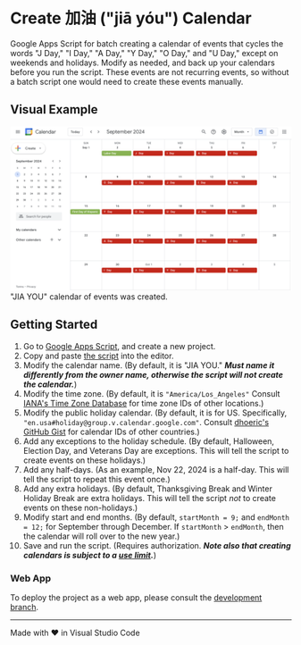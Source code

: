 # Create 加油 ("jiā yóu") Calendar

Google Apps Script for batch creating a calendar of events that cycles the words "J Day," "I Day," "A Day," "Y Day," "O Day," and "U Day," except on weekends and holidays. Modify as needed, and back up your calendars before you run the script. These events are not recurring events, so without a batch script one would need to create these events manually.

## Visual Example

<img src="screenshots/calendar.png" alt="screenshot of calendar" width="800"><br>"JIA YOU" calendar of events was created.

## Getting Started

1. Go to [Google Apps Script](https://script.google.com/), and create a new project.
2. Copy and paste [the script](./Code.gs) into the editor.
3. Modify the calendar name. (By default, it is "JIA YOU." ***Must name it differently from the owner name, otherwise the script will not create the calendar.***)
4. Modify the time zone. (By default, it is `"America/Los_Angeles"` Consult [IANA's Time Zone Database](https://www.iana.org/time-zones) for time zone IDs of other locations.)
5. Modify the public holiday calendar. (By default, it is for US. Specifically, `"en.usa#holiday@group.v.calendar.google.com"`. Consult [dhoeric's GitHub Gist](https://gist.github.com/dhoeric/76bd1c15168ee0ee61ad3bf1730dcb65#file-cal-csv) for calendar IDs of other countries.)
6. Add any exceptions to the holiday schedule. (By default, Halloween, Election Day, and Veterans Day are exceptions. This will tell the script to create events on these holidays.)
7. Add any half-days. (As an example, Nov 22, 2024 is a half-day. This will tell the script to repeat this event once.)
8. Add any extra holidays. (By default, Thanksgiving Break and Winter Holiday Break are extra holidays. This will tell the script *not* to create events on these non-holidays.)
9. Modify start and end months. (By default, `startMonth = 9;` and `endMonth = 12;` for September through December. If `startMonth` > `endMonth`, then the calendar will roll over to the new year.)
10. Save and run the script. (Requires authorization. ***Note also that creating calendars is subject to a [use limit](https://support.google.com/a/answer/2905486?hl=en).***)

### Web App

To deploy the project as a web app, please consult the [development branch](https://github.com/saegl5/jiayou_create_calendar/tree/development).

<hr>
Made with &heartsuit; in Visual Studio Code